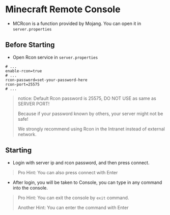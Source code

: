 # Minecraft Remote Console
* MCRcon is a function provided by Mojang. You can open it in `server.properties`

## Before Starting
* Open Rcon service in `server.properties`
```properties
# ...
enable-rcon=true
# ...
rcon-password=set-your-password-here
rcon-port=25575
# ...
```
> notice: Default Rcon password is 25575, DO NOT USE as same as SERVER PORT!
>
> Because if your password known by others, your server might not be safe!
> 
> We strongly recommend using Rcon in the Intranet instead of external network.


## Starting
* Login with server ip and rcon password, and then press connect.
> Pro Hint: You can also press connect with Enter

* After login, you will be taken to Console, you can type in any command into the console.
> Pro Hint: You can exit the console by `exit` command.
> 
> Another Hint: You can enter the command with Enter